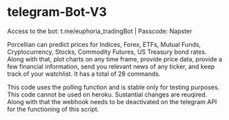 # telegram-Bot-V3
Access to the bot: t.me/euphoria_tradingBot | Passcode: Napster

Porcellian can predict prices for Indices, Forex, ETFs, Mutual Funds, Cryptocurrency, Stocks, Commodity Futures, US Treasury bond rates. Along with that, plot charts on any time frame, provide price data, provide a few financial information, send you relevant news of any ticker, and keep track of your watchlist.
It has a total of 28 commands.

This code uses the polling function and is stable only for testing purposes. 
This code cannot be used on heroku. Sustantial changes are reuqired. 
Along with that the webhook needs to be deactivated on the telegram API for the functioning of this script. 
